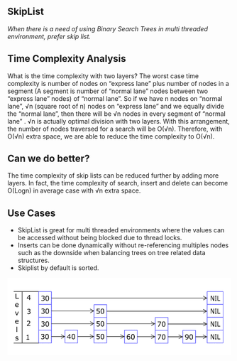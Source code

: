 ## SkipList
_When there is a need of using Binary Search Trees in multi threaded environment, prefer skip list._ 


## Time Complexity Analysis
What is the time complexity with two layers? The worst case time complexity is number of nodes on “express lane” plus number of nodes in a segment (A segment is number of “normal lane” nodes between two “express lane” nodes) of “normal lane”. So if we have n nodes on “normal lane”, √n (square root of n) nodes on “express lane” and we equally divide the “normal lane”, then there will be √n nodes in every segment of “normal lane” . √n is actually optimal division with two layers. With this arrangement, the number of nodes traversed for a search will be O(√n). Therefore, with O(√n) extra space, we are able to reduce the time complexity to O(√n).

## Can we do better?
   The time complexity of skip lists can be reduced further by adding more layers. In fact, the time complexity of search, insert and delete can become O(Logn) in average case with √n extra space.

## Use Cases
- SkipList is great for multi threaded environments where the values can be 
accessed without being blocked due to thread locks.
- Inserts can be done dynamically without re-referencing multiples nodes such as the downside when balancing trees on tree related data structures. 
- Skiplist by default is sorted. 

![Skip List Animation](./assets/skip_list_animation.gif)
